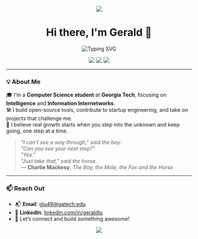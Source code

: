 <!-- Animated Tech Banner -->
<p align="center">
  <img src="https://capsule-render.vercel.app/api?type=shark&color=gradient&height=200&section=header&text=Welcome%20🌌&fontSize=40&fontColor=ffffff" />
</p>

<h1 align="center">Hi there, I'm Gerald 👋</h1>

<p align="center">
  <img src="https://readme-typing-svg.demolab.com?font=Fira+Code&pause=1000&center=true&width=435&lines=Building+.+.+.+building+%F0%9F%8C%90;Always+learning+%F0%9F%93%9A+;Open+Source+%2B+Startup+Collaborator+%F0%9F%92%BB;Exploring+AI" alt="Typing SVG" />
</p>

<p align="center">
  <a href="mailto:glu49@gatech.edu"><img src="https://img.shields.io/badge/Email-Contact_Me-D14836?style=for-the-badge&logo=gmail&logoColor=white"/></a>
  <a href="https://www.linkedin.com/in/gerald-lu/"><img src="https://img.shields.io/badge/LinkedIn-geraldlu-blue?style=for-the-badge&logo=linkedin&logoColor=white"/></a>
  <a href="https://github.com/gerald-lu"><img src="https://img.shields.io/github/followers/gerald-lu?label=Follow&style=for-the-badge"/></a>
</p>

---

### 💡 About Me

🎓 I’m a **Computer Science student** at **Georgia Tech**, focusing on **Intelligence** and **Information Internetworks**.  
🛠️ I build open-source tools, contribute to startup engineering, and take on projects that challenge me.  
💬 I believe real growth starts when you step into the unknown and keep going, one step at a time.

> _“I can't see a way through," said the boy._  
> _"Can you see your next step?"_  
> _"Yes."_  
> _"Just take that," said the horse._  
> — **Charlie Mackesy**, *The Boy, the Mole, the Fox and the Horse*

---

### 📫 Reach Out

- 📬 **Email**: glu49@gatech.edu  
- 💼 **LinkedIn**: [linkedin.com/in/geraldlu](https://linkedin.com/in/gerald-lu)  
- 🧠 Let’s connect and build something awesome!

<p align="center">
  <img src="https://capsule-render.vercel.app/api?type=waving&color=gradient&height=100&section=footer"/>
</p>

